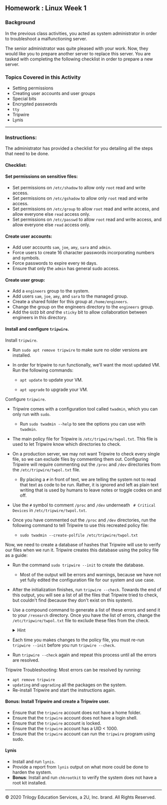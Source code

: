 ## Homework : Linux Week 1

### Background

In the previous class activities, you acted as system administrator in order to troubleshoot a malfunctioning server.

The senior administrator was quite pleased with your work. Now, they would like you to prepare another server to replace this server. You are tasked with completing the  following checklist in order to prepare a new server. 

### Topics Covered in this Activity

- Setting permissions
- Creating user accounts and user groups
- Special bits
- Encrypted passwords
- `tty`
- Tripwire
- Lynis

----

### Instructions:

The administrator has provided a checklist for you detailing all the steps that need to be done.

#### Checklist:

#### Set permissions on sensitive files:
- Set permissions on `/etc/shadow` to allow only `root` read and write access.
- Set permissions on `/etc/gshadow` to allow only `root` read and write access.
- Set permissions on `/etc/group` to allow `root` read and write access, and allow everyone else `read` access only.
- Set permissions on `/etc/passwd` to allow `root` read and write access, and allow everyone else `read` access only.

#### Create user accounts:
- Add user accounts `sam`, `joe`, `amy`, `sara` and `admin`.
- Force users to create 16 character passwords incorporating numbers and symbols.
- Force passwords to expire every `90` days.
- Ensure that only the `admin` has general sudo access.

#### Create user group:
- Add a `engineers` group to the system.
- Add users `sam`, `joe`, `amy`, and `sara` to the managed group.
- Create a shared folder for this group at `/home/engineers`.
- Change the group on the engineers directory to the `engineers` group.
- Add the `GUID` bit _and_ the `sticky` bit to allow collaboration between engineers in this directory.


#### Install and configure `tripwire`. 

Install `tripwire`. 

- Run `sudo apt remove tripwire` to make sure no older versions are installed.

- In order for tripwire to run functionally, we'll want the most updated VM. Run the following commands:

  - `apt update` to update your VM. 

  - `apt upgrade` to upgrade your VM. 

Configure `tripwire`.

- Tripwire comes with a configuration tool called `twadmin`, which you can only run with `sudo`.
	
  - Run `sudo twadmin --help` to see the options you can use with `twadmin`.

- The main policy file for Tripwire is `/etc/tripwire/twpol.txt`. This file is used to let Tripwire know which directories to check.  

- On a production server, we may not want Tripwire to check every single file, so we can exclude files by commenting them out. Configuring Tripwire will require commenting out the `/proc` and `/dev` directories from the `/etc/tripwire/twpol.txt` file.

  - By placing a `#` in front of text, we are telling the system not to read that text as code to be run. Rather, it is ignored and left as plain text writing that is used by humans to leave notes or toggle codes on and off. 
  
- Use the `#` symbol to comment `/proc` and `/dev` underneath ` # Critical Devices` in `/etc/tripwire/twpol.txt`. 
  
- Once you have commented out the `/proc` and `/dev` directories, run the following command to tell Tripwire to use this recreated policy file:
    
  - `sudo twadmin --create-polfile /etc/tripwire/twpol.txt`

Now, we need to create a database of hashes that Tripwire will use to verify our files when we run it. Tripwire creates this database using the policy file as a guide:

- Run the command `sudo tripwire --init` to create the database.

   - Most of the output will be errors and warnings, because we have not yet fully edited the configuration file for our system and use case.

- After the initialization finishes, run `tripwire --check`. Towards the end of this output, you will see a list of all the files that Tripwire tried to check, but couldn't find (because they don't exist on this system).

- Use a compound command to generate a list of these errors and send it to your `/research` directory. Once you have the list of errors, change the `/etc/tripwire/twpol.txt` file to exclude these files from the check.

  <details>
  <summary>Hint</summary>
  <br>
  Fill in the blanks: sudo tripwire --check | ___ -A 3 ^[1-9] __ ~/research/tripwire.txt
  </details>
    
- Each time you makes changes to the policy file, you must re-run `tripwire --init` before you run `tripwire --check`.

- Run `tripwire --check` again and repeat this process until all the errors are resolved.

Tripwire Troubleshooting: Most errors can be resolved by running:
  - `apt remove tripwire`
  - `updating` and `upgrading` all the packages on the system.
  - Re-install Tripwire and start the instructions again.



#### Bonus: Install Tripwire and create a Tripwire user.
- Ensure that the `tripwire` account does not have a home folder.
- Ensure that the `tripwire` account does not have a login shell.
- Ensure that the `tripwire` account is locked.
- Ensure that the `tripwire` account has a UID < 1000.
- Ensure that the `tripwire` account can run the `tripwire` program using sudo.

#### Lynis
- Install and run `lynis`.
- Provide a report from `lynis` output on what more could be done to harden the system.
- **Bonus**: Install and run `chkrootkit` to verify the system does not have a root kit installed.


---
© 2020 Trilogy Education Services, a 2U, Inc. brand. All Rights Reserved. 
